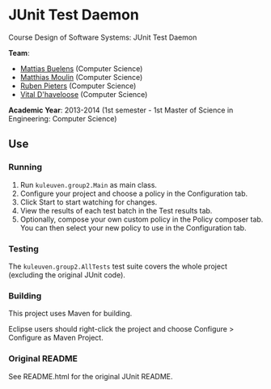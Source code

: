# JUnit Test Daemon

Course Design of Software Systems: JUnit Test Daemon

**Team**:
* [Mattias Buelens](http://github.com/MattiasBuelens) (Computer Science)
* [Matthias Moulin](https://github.com/matt77hias) (Computer Science)
* [Ruben Pieters](https://github.com/rubenpieters) (Computer Science)
* [Vital D'haveloose](http://github.com/vital-dhaveloose) (Computer Science)

**Academic Year**: 2013-2014 (1st semester - 1st Master of Science in Engineering: Computer Science)

## Use

### Running

1. Run `kuleuven.group2.Main` as main class.
2. Configure your project and choose a policy in the Configuration tab.
3. Click Start to start watching for changes.
4. View the results of each test batch in the Test results tab.
5. Optionally, compose your own custom policy in the Policy composer tab. You can then select your new policy to use in the Configuration tab.

### Testing

The `kuleuven.group2.AllTests` test suite covers the whole project (excluding the original JUnit code).

### Building

This project uses Maven for building.

Eclipse users should right-click the project and choose Configure > Configure as Maven Project.

### Original README

See README.html for the original JUnit README.
